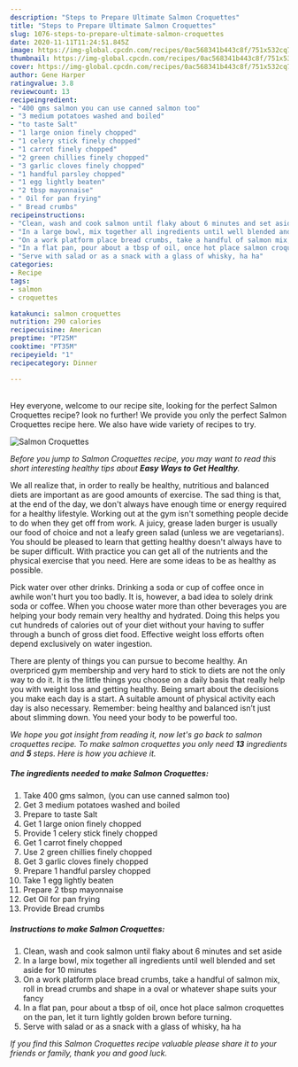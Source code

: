 ```yaml
---
description: "Steps to Prepare Ultimate Salmon Croquettes"
title: "Steps to Prepare Ultimate Salmon Croquettes"
slug: 1076-steps-to-prepare-ultimate-salmon-croquettes
date: 2020-11-11T11:24:51.845Z
image: https://img-global.cpcdn.com/recipes/0ac568341b443c8f/751x532cq70/salmon-croquettes-recipe-main-photo.jpg
thumbnail: https://img-global.cpcdn.com/recipes/0ac568341b443c8f/751x532cq70/salmon-croquettes-recipe-main-photo.jpg
cover: https://img-global.cpcdn.com/recipes/0ac568341b443c8f/751x532cq70/salmon-croquettes-recipe-main-photo.jpg
author: Gene Harper
ratingvalue: 3.8
reviewcount: 13
recipeingredient:
- "400 gms salmon you can use canned salmon too"
- "3 medium potatoes washed and boiled"
- "to taste Salt"
- "1 large onion finely chopped"
- "1 celery stick finely chopped"
- "1 carrot finely chopped"
- "2 green chillies finely chopped"
- "3 garlic cloves finely chopped"
- "1 handful parsley chopped"
- "1 egg lightly beaten"
- "2 tbsp mayonnaise"
- " Oil for pan frying"
- " Bread crumbs"
recipeinstructions:
- "Clean, wash and cook salmon until flaky about 6 minutes and set aside"
- "In a large bowl, mix together all ingredients until well blended and set aside for 10 minutes"
- "On a work platform place bread crumbs, take a handful of salmon mix, roll in bread crumbs and shape in a oval or whatever shape suits your fancy"
- "In a flat pan, pour about a tbsp of oil, once hot place salmon croquettes on the pan, let it turn lightly golden brown before turning."
- "Serve with salad or as a snack with a glass of whisky, ha ha"
categories:
- Recipe
tags:
- salmon
- croquettes

katakunci: salmon croquettes 
nutrition: 290 calories
recipecuisine: American
preptime: "PT25M"
cooktime: "PT35M"
recipeyield: "1"
recipecategory: Dinner

---
```

<br>
Hey everyone, welcome to our recipe site, looking for the perfect Salmon Croquettes recipe? look no further! We provide you only the perfect Salmon Croquettes recipe here. We also have wide variety of recipes to try.
<br>


![Salmon Croquettes](https://img-global.cpcdn.com/recipes/0ac568341b443c8f/751x532cq70/salmon-croquettes-recipe-main-photo.jpg)

<i>Before you jump to Salmon Croquettes recipe, you may want to read this short interesting healthy tips about <strong>Easy Ways to Get Healthy</strong>.</i>

We all realize that, in order to really be healthy, nutritious and balanced diets are important as are good amounts of exercise. The sad thing is that, at the end of the day, we don't always have enough time or energy required for a healthy lifestyle. Working out at the gym isn't something people decide to do when they get off from work. A juicy, grease laden burger is usually our food of choice and not a leafy green salad (unless we are vegetarians). You should be pleased to learn that getting healthy doesn't always have to be super difficult. With practice you can get all of the nutrients and the physical exercise that you need. Here are some ideas to be as healthy as possible.

Pick water over other drinks. Drinking a soda or cup of coffee once in awhile won't hurt you too badly. It is, however, a bad idea to solely drink soda or coffee. When you choose water more than other beverages you are helping your body remain very healthy and hydrated. Doing this helps you cut hundreds of calories out of your diet without your having to suffer through a bunch of gross diet food. Effective weight loss efforts often depend exclusively on water ingestion.

There are plenty of things you can pursue to become healthy. An overpriced gym membership and very hard to stick to diets are not the only way to do it. It is the little things you choose on a daily basis that really help you with weight loss and getting healthy. Being smart about the decisions you make each day is a start. A suitable amount of physical activity each day is also necessary. Remember: being healthy and balanced isn’t just about slimming down. You need your body to be powerful too. 


<i>We hope you got insight from reading it, now let's go back to salmon croquettes recipe. To make salmon croquettes you only need <strong>13</strong> ingredients and <strong>5</strong> steps. Here is how you achieve it.
</i>

##### The ingredients needed to make Salmon Croquettes:

1. Take 400 gms salmon, (you can use canned salmon too)
1. Get 3 medium potatoes washed and boiled
1. Prepare to taste Salt
1. Get 1 large onion finely chopped
1. Provide 1 celery stick finely chopped
1. Get 1 carrot finely chopped
1. Use 2 green chillies finely chopped
1. Get 3 garlic cloves finely chopped
1. Prepare 1 handful parsley chopped
1. Take 1 egg lightly beaten
1. Prepare 2 tbsp mayonnaise
1. Get  Oil for pan frying
1. Provide  Bread crumbs


##### Instructions to make Salmon Croquettes:

1. Clean, wash and cook salmon until flaky about 6 minutes and set aside
1. In a large bowl, mix together all ingredients until well blended and set aside for 10 minutes
1. On a work platform place bread crumbs, take a handful of salmon mix, roll in bread crumbs and shape in a oval or whatever shape suits your fancy
1. In a flat pan, pour about a tbsp of oil, once hot place salmon croquettes on the pan, let it turn lightly golden brown before turning.
1. Serve with salad or as a snack with a glass of whisky, ha ha


<i>If you find this Salmon Croquettes recipe valuable please share it to your friends or family, thank you and good luck.</i>
